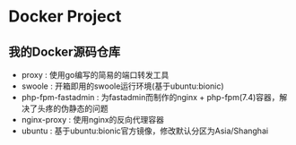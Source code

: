 # Docker Project
## 我的Docker源码仓库

 - proxy : 使用go编写的简易的端口转发工具
 - swoole : 开箱即用的swoole运行环境(基于ubuntu:bionic)
 - php-fpm-fastadmin : 为fastadmin而制作的nginx + php-fpm(7.4)容器，解决了头疼的伪静态的问题
 - nginx-proxy : 使用nginx的反向代理容器
 - ubuntu : 基于ubuntu:bionic官方镜像，修改默认分区为Asia/Shanghai